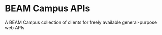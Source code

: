 # BEAM Campus APIs
A BEAM Campus collection of clients for freely available general-purpose web APIs
